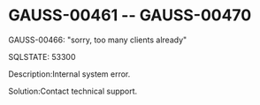 # GAUSS-00461 -- GAUSS-00470<a name="EN-US_TOPIC_0302072958"></a>

GAUSS-00466: "sorry, too many clients already"

SQLSTATE: 53300

Description:Internal system error.

Solution:Contact technical support.

